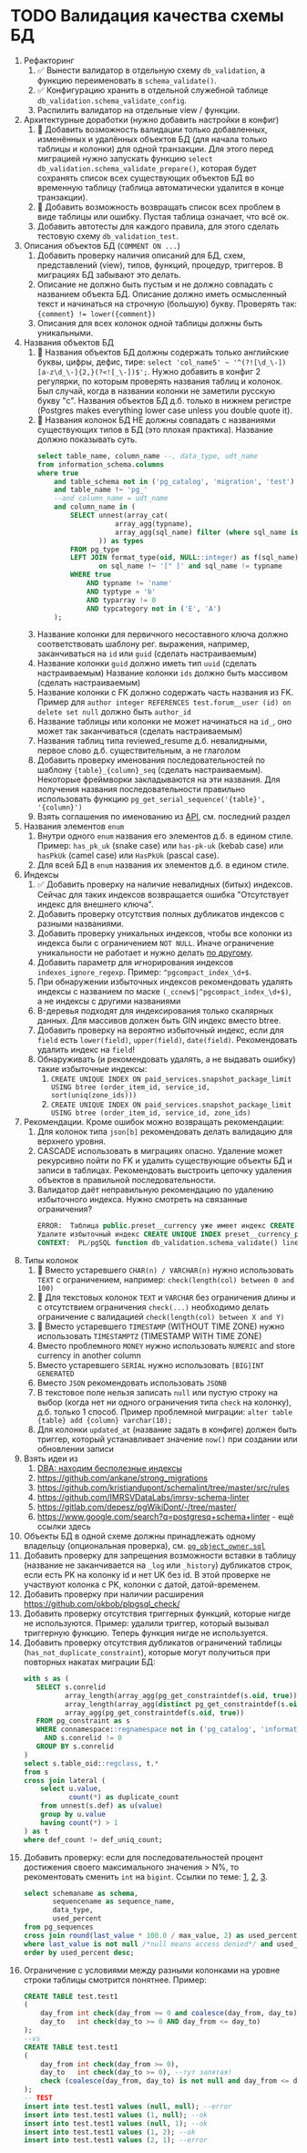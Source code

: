 # TODO Валидация качества схемы БД

1. Рефакторинг
   1. ✅ Вынести валидатор в отдельную схему `db_validation`, а функцию переименовать в `schema_validate()`. 
   1. ✅ Конфигурацию хранить в отдельной служебной таблице `db_validation.schema_validate_config`.
   1. Распилить валидатор на отдельные view / функции.
1. Архитектурные доработки (нужно добавить настройки в конфиг)
   1. 🚨 Добавить возможность валидации только добавленных, изменённых и удалённых объектов БД (для начала только таблицы и колонки) для одной транзакции.
      Для этого перед миграцией нужно запускать функцию `select db_validation.schema_validate_prepare()`,
      которая будет сохранять список всех существующих объектов БД во временную таблицу (таблица автоматически удалится в конце транзакции).
   1. 🚨 Добавить возможность возвращать список всех проблем в виде таблицы или ошибку. Пустая таблица означает, что всё ок.
   1. Добавить автотесты для каждого правила, для этого cделать тестовую схему `db_validation_test`.
1. Описания объектов БД (`COMMENT ON ...`)
   1. Добавить проверку наличия описаний для БД, схем, представлений (view), типов, функций, процедур, триггеров. В миграциях БД забывают это делать.
   1. Описание не должно быть пустым и не должно совпадать с названием объекта БД.
      Описание должно иметь осмысленный текст и начинаться на строчную (большую) букву. Проверять так: `{comment} != lower({comment})`
   1. Описания для всех колонок одной таблицы должны быть уникальными.
1. Названия объектов БД
   1. 🚨 Названия объектов БД должны содержать только английские буквы, цифры, дефис, тире: `select 'col_name5' ~ '^(?![\d_\-])[a-z\d_\-]{2,}(?<![_\-])$';`.
      Нужно добавить в конфиг 2 регулярки, по которым проверять названия таблиц и колонок.
      Был случай, когда в названии колонки не заметили русскую букву "c".
      Названия объектов БД д.б. только в нижнем регистре (Postgres makes everything lower case unless you double quote it).
   1. 🚨 Названия колонок БД НЕ должны совпадать с названиями существующих типов в БД (это плохая практика). Название должно показывать суть.
      ```sql
      select table_name, column_name --, data_type, udt_name
      from information_schema.columns
      where true
          and table_schema not in ('pg_catalog', 'migration', 'test')
          and table_name !~ 'pg_'
          --and column_name = udt_name
          and column_name in (
              SELECT unnest(array_cat(
                         array_agg(typname),
                         array_agg(sql_name) filter (where sql_name is not null)
                     )) as types
              FROM pg_type
              LEFT JOIN format_type(oid, NULL::integer) as f(sql_name)
                     on sql_name !~ '[" ]' and sql_name != typname
              WHERE true
                  AND typname != 'name'
                  AND typtype = 'b'
                  AND typarray != 0
                  AND typcategory not in ('E', 'A')
          );
      ```
   1. Название колонки для первичного несоставного ключа должно соответствовать шаблону рег. выражения, например, заканчиваться на `id` или `guid` (сделать настраиваемым)
   1. Название колонки `guid` должно иметь тип `uuid` (сделать настраиваемым)
      Название колонки `ids` должно быть массивом (сделать настраиваемым)
   1. Название колонки с FK должно содержать часть названия из FK. Пример для `author integer REFERENCES test.forum__user (id) on delete set null` должно быть `author_id`
   1. Название таблицы или колонки не может начинаться на `id_`, оно может так заканчиваться (сделать настраиваемым)
   1. Названия таблиц типа reviewed_resume д.б. невалидными, первое слово д.б. существительным, а не глаголом
   1. Добавить проверку именования последовательностей по шаблону `{table}_{column}_seq` (сделать настраиваемым). Некоторые фреймворки закладываются на эти названия. Для получения названия последовательности правильно использовать функцию `pg_get_serial_sequence('{table}', '{column}')`
   1. Взять соглашения по именованию из [API](https://wiki.rabota.space/pages/viewpage.action?pageId=25789378), см. последний раздел
1. Названия элементов `enum`
   1. Внутри одного `enum` названия его элементов д.б. в едином стиле. Пример: `has_pk_uk` (snake case) или `has-pk-uk` (kebab case) или `hasPkUk` (camel case) или `HasPkUk` (pascal case).
   1. Для всей БД в `enum` названия их элементов д.б. в едином стиле.
1. Индексы
   1. ✅ Добавить проверку на наличие невалидных (битых) индексов. Сейчас для таких индексов возвращается ошибка "Отсутствует индекс для внешнего ключа".
   1. Добавить проверку отсутствия полных дубликатов индексов с разными названиями.
   1. Добавить проверку уникальных индексов, чтобы все колонки из индекса были с ограничением `NOT NULL`. Иначе ограничение уникальности не работает и нужно делать [по другому](https://github.com/rin-nas/postgresql-patterns-library/tree/master#%D0%BA%D0%B0%D0%BA-%D1%81%D0%B4%D0%B5%D0%BB%D0%B0%D1%82%D1%8C-%D1%81%D0%BE%D1%81%D1%82%D0%B0%D0%B2%D0%BD%D0%BE%D0%B9-%D1%83%D0%BD%D0%B8%D0%BA%D0%B0%D0%BB%D1%8C%D0%BD%D1%8B%D0%B9-%D0%B8%D0%BD%D0%B4%D0%B5%D0%BA%D1%81-%D0%B3%D0%B4%D0%B5-%D0%BE%D0%B4%D0%BD%D0%BE-%D0%B8%D0%B7-%D0%BF%D0%BE%D0%BB%D0%B5%D0%B9-%D0%BC%D0%BE%D0%B6%D0%B5%D1%82-%D0%B1%D1%8B%D1%82%D1%8C-null).
   1. Добавить параметр для игнорирования индексов `indexes_ignore_regexp`. Пример: `^pgcompact_index_\d+$`.
   1. При обнаружении избыточных индексов рекомендовать удалять индексы с названием по маске `(_ccnew$|^pgcompact_index_\d+$)`, а не индексы с другими названиями
   1. B-деревья подходят для индексирования только скалярных данных. Для массивов должен быть GIN индекс вместо btree.
   1. Добавить проверку на вероятно избыточный индекс, если для `field` есть `lower(field)`, `upper(field)`, `date(field)`. Рекомендовать удалить индекс на `field`!
   1. Обнаруживать (и рекомендовать удалять, а не выдавать ошибку) такие избыточные индексы:
      1. `CREATE UNIQUE INDEX ON paid_services.snapshot_package_limit USING btree (order_item_id, service_id, sort(uniq(zone_ids)))`
      1. `CREATE UNIQUE INDEX ON paid_services.snapshot_package_limit USING btree (order_item_id, service_id, zone_ids)`
1. Рекомендации. Кроме ошибок можно возвращать рекомендации:
   1. Для колонок типа `json[b]` рекомендовать делать валидацию для верхнего уровня.
   1. CASCADE использовать в миграциях опасно.
      Удаление может рекурсивно пойти по FK и удалить существующие объекты БД и записи в таблицах.
      Рекомендовать выстроить цепочку удаления объектов в правильной последовательности.
   1. Валидатор даёт неправильную рекомендацию по удалению избыточного индекса. Нужно смотреть на связанные ограничения?
      ```sql
      ERROR:  Таблица public.preset__currency уже имеет индекс CREATE UNIQUE INDEX preset__currency_id_uindex ON public.preset__currency USING btree (id)
      Удалите избыточный индекс CREATE UNIQUE INDEX preset__currency_pk ON public.preset__currency USING btree (id)
      CONTEXT:  PL/pgSQL function db_validation.schema_validate() line 109 at RAISE 
      ```
1. Типы колонок
   1. 🚨 Вместо устаревшего `CHAR(n) / VARCHAR(n)` нужно использовать `TEXT` с ограничением, например: `check(length(col) between 0 and 100)`
   1. 🚨 Для текстовых колонок `TEXT` и `VARCHAR` без ограничения длины и с отсутствием ограничения `check(...)` необходимо делать ограничение с валидацией `check(length(col) between X and Y)`
   1. 🚨 Вместо устаревшего `TIMESTAMP` (WITHOUT TIME ZONE) нужно использовать `TIMESTAMPTZ` (TIMESTAMP WITH TIME ZONE)
   1. Вместо проблемного `MONEY` нужно использовать `NUMERIC` and store currency in another column
   1. Вместо устаревшего `SERIAL` нужно использовать `[BIG]INT GENERATED`
   1. Вместо `JSON` рекомендовать использовать `JSONB`
   1. В текстовое поле нельзя записать `null` или пустую строку на выбор (когда нет ни одного ограничения типа `check` на колонку), д.б. только 1 способ. Пример проблемной миграции: `alter table {table} add {column} varchar(10);`
   5. Для колонки `updated_at` (название задать в конфиге) должен быть триггер, который устанавливает значение `now()` при создании или обновлении записи
6. Взять идеи из 
   1. [DBA: находим бесполезные индексы](https://habr.com/ru/company/tensor/blog/488104/)
   1. https://github.com/ankane/strong_migrations
   1. https://github.com/kristiandupont/schemalint/tree/master/src/rules
   1. https://github.com/IMRSVDataLabs/imrsv-schema-linter
   1. https://gitlab.com/depesz/pgWikiDont/-/tree/master/
   1. https://www.google.com/search?q=postgresq+schema+linter - ещё ссылки здесь
1. Объекты БД в одной схеме должны принадлежать одному владельцу (опциональная проверка), см. [`pg_object_owner.sql`](../../views/pg_object_owner.sql)
1. Добавить проверку для запрещения возможности вставки в таблицу (название не заканчивается на `_log` или `_history`) дубликатов строк, если есть PK на колонку id и нет UK без id. В этой проверке не участвуют колонка с PK, колонки с датой, датой-временем.
1. Добавить проверку при наличии расширения https://github.com/okbob/plpgsql_check/
1. Добавить проверку отсутствия триггерных функций, которые нигде не используются. Пример: удалили триггер, который вызывал триггерную функцию. Теперь функция нигде не используется.
1. Добавить проверку отсутствия дубликатов ограничений таблицы (`has_not_duplicate_constraint`), которые могут получиться при повторных накатах миграции БД:
   ```sql
   with s as (
      SELECT s.conrelid                                                             as table_oid,
             array_length(array_agg(pg_get_constraintdef(s.oid, true)), 1)          as def_count,
             array_length(array_agg(distinct pg_get_constraintdef(s.oid, true)), 1) as def_uniq_count,
             array_agg(pg_get_constraintdef(s.oid, true))                           as def
      FROM pg_constraint as s
      WHERE connamespace::regnamespace not in ('pg_catalog', 'information_schema')
        AND s.conrelid != 0
      GROUP BY s.conrelid
   )
   select s.table_oid::regclass, t.*
   from s
   cross join lateral (
       select u.value,
              count(*) as duplicate_count
       from unnest(s.def) as u(value)
       group by u.value
       having count(*) > 1
   ) as t
   where def_count != def_uniq_count;
   ```
1. Добавить проверку: если для последовательностей процент достижения своего максимального значения > N%, то рекоментовать сменить `int` на `bigint`.
   Ссылки по теме: 
   [1](https://stackoverflow.com/questions/54795701/migrating-int-to-bigint-in-postgressql-without-any-downtime),
   [2](http://zemanta.github.io/2021/08/25/column-migration-from-int-to-bigint-in-postgresql/),
   [3](https://engineering.silverfin.com/pg-zero-downtime-bigint-migration/).
   ```sql
   select schemaname as schema,
          sequencename as sequence_name,
          data_type,
          used_percent
   from pg_sequences
   cross join round(last_value * 100.0 / max_value, 2) as used_percent
   where last_value is not null /*null means access denied*/ and used_percent > 33
   order by used_percent desc;
   ```
1. Ограничение с условиями между разными колонками на уровне строки таблицы смотрится понятнее. Пример:
   ```sql
   CREATE TABLE test.test1
   (
       day_from int check(day_from >= 0 and coalesce(day_from, day_to) is not null),
       day_to   int check(day_to >= 0 AND day_from <= day_to)
   );
   --vs
   CREATE TABLE test.test1
   (
       day_from int check(day_from >= 0),
       day_to   int check(day_to >= 0), --тут запятая!
       check (coalesce(day_from, day_to) is not null and day_from <= day_to)
   );
   -- TEST
   insert into test.test1 values (null, null); --error
   insert into test.test1 values (1, null); --ok
   insert into test.test1 values (null, 1); --ok
   insert into test.test1 values (1, 2); --ok
   insert into test.test1 values (2, 1); --error
   ```
